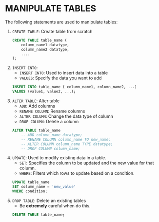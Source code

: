 # MANIPULATE TABLES
The following statements are used to manipulate tables:
1. `CREATE TABLE`: Create table from scratch
    ```sql
    CREATE TABLE table_name (
        column_name1 datatype,
        column_name2 datatype,
        ....
    );
    ```
2. `INSERT INTO`:
    - `INSERT INTO`: Used to insert data into a table
    - `VALUES`: Specify the data you want to add
    ```sql
    INSERT INTO table_name ( column_name1, column_name2, ...)
    VALUES (value1, value2, ...);
    ```
3. `ALTER TABLE`: Alter table
    - `ADD`: Add columns
    - `RENAME COLUMN`: Rename columns
    - `ALTER COLUMN`: Change the data type of column
    - `DROP COLUMN`: Delete a column
    ```sql
    ALTER TABLE table_name 
        -- ADD column_name datatype;
        -- RENAME COLUMN column_name TO new_name;
        -- ALTER COLUMN column_name TYPE datatype;
        -- DROP COLUMN column_name;
    ```
4. `UPDATE`: Used to modify existing data in a table.
    - `SET`: Specifies the column to be updated and the new value for that column.
    - `WHERE`: Filters which rows to update based on a condition.
    ```sql
    UPDATE table_name
    SET column_name = 'new_value'
    WHERE condition;
    ```
5. `DROP TABLE`: Delete an existing tables
    - Be **extremely** careful when do this.
    ```sql
    DELETE TABLE table_name;
    ```